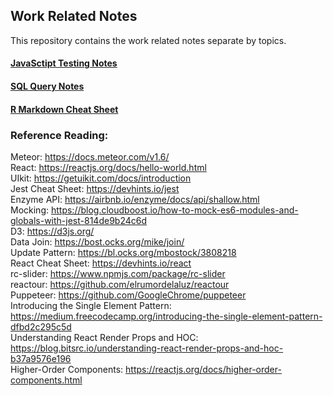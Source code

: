 ## Work Related Notes  
This repository contains the work related notes separate by topics.
#### **[JavaSctipt Testing Notes](https://github.com/MCatherine1994/Work-Practice/blob/master/Javascript%20Testing%20Framework.md)**
#### **[SQL Query Notes](https://github.com/MCatherine1994/Work-Practice/blob/master/SQL%20Work%20Notes)**
#### **[R Markdown Cheat Sheet](https://www.rstudio.com/wp-content/uploads/2015/02/rmarkdown-cheatsheet.pdf)** 
### **Reference Reading:**
Meteor: https://docs.meteor.com/v1.6/  
React: https://reactjs.org/docs/hello-world.html  
UIkit: https://getuikit.com/docs/introduction  
Jest Cheat Sheet: https://devhints.io/jest  
Enzyme API: https://airbnb.io/enzyme/docs/api/shallow.html  
Mocking: https://blog.cloudboost.io/how-to-mock-es6-modules-and-globals-with-jest-814de9b24c6d  
D3: https://d3js.org/  
Data Join: https://bost.ocks.org/mike/join/  
Update Pattern: https://bl.ocks.org/mbostock/3808218  
React Cheat Sheet: https://devhints.io/react  
rc-slider: https://www.npmjs.com/package/rc-slider  
reactour: https://github.com/elrumordelaluz/reactour  
Puppeteer: https://github.com/GoogleChrome/puppeteer  
Introducing the Single Element Pattern: https://medium.freecodecamp.org/introducing-the-single-element-pattern-dfbd2c295c5d  
Understanding React Render Props and HOC: https://blog.bitsrc.io/understanding-react-render-props-and-hoc-b37a9576e196  
Higher-Order Components: https://reactjs.org/docs/higher-order-components.html  

